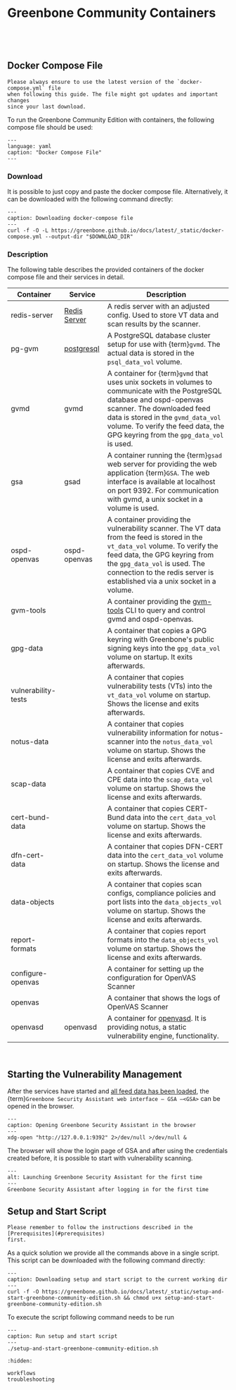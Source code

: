 # Greenbone Community Containers

```{include} /22.4/container/preamble.md
```

```{include} /22.4/container/introduction.md
```

```{include} /22.4/container/hardware.md
```

```{include} /22.4/container/prerequisites.md
```

## Docker Compose File

```{important}
Please always ensure to use the latest version of the `docker-compose.yml` file
when following this guide. The file might got updates and important changes
since your last download.
```

To run the Greenbone Community Edition with containers, the following compose
file should be used:

```{literalinclude} docker-compose.yml
---
language: yaml
caption: "Docker Compose File"
---
```

### Download

It is possible to just copy and paste the docker compose file. Alternatively,
it can be downloaded with the following command directly:

```{code-block} shell
---
caption: Downloading docker-compose file
---
curl -f -O -L https://greenbone.github.io/docs/latest/_static/docker-compose.yml --output-dir "$DOWNLOAD_DIR"
```

### Description

The following table describes the provided containers of the docker compose file
and their services in detail.

| Container | Service | Description |
|-----------|---------|-------------|
| redis-server | [Redis Server](https://redis.io/) | A redis server with an adjusted config. Used to store VT data and scan results by the scanner. |
| pg-gvm | [postgresql](https://www.postgresql.org/) | A PostgreSQL database cluster setup for use with {term}`gvmd`. The actual data is stored in the `psql_data_vol` volume. |
| gvmd | gvmd | A container for {term}`gvmd` that uses unix sockets in volumes to communicate with the PostgreSQL database and ospd-openvas scanner. The downloaded feed data is stored in the `gvmd_data_vol` volume. To verify the feed data, the GPG keyring from the `gpg_data_vol` is used. |
| gsa | gsad | A container running the {term}`gsad` web server for providing the web application {term}`GSA`. The web interface is available at localhost on port 9392. For communication with gvmd, a unix socket in a volume is used. |
| ospd-openvas | ospd-openvas | A container providing the vulnerability scanner. The VT data from the feed is stored in the `vt_data_vol` volume. To verify the feed data, the GPG keyring from the `gpg_data_vol` is used. The connection to the redis server is established via a unix socket in a volume. |
| gvm-tools | | A container providing the [gvm-tools](https://github.com/greenbone/gvm-tools/) CLI to query and control gvmd and ospd-openvas. |
| gpg-data | | A container that copies a GPG keyring with Greenbone's public signing keys into the `gpg_data_vol` volume on startup. It exits afterwards. |
| vulnerability-tests | | A container that copies vulnerability tests (VTs) into the `vt_data_vol` volume on startup. Shows the license and exits afterwards. |
| notus-data | | A container that copies vulnerability information for notus-scanner into the `notus_data_vol` volume on startup. Shows the license and exits afterwards. |
| scap-data | | A container that copies CVE and CPE data into the `scap_data_vol` volume on startup. Shows the license and exits afterwards. |
| cert-bund-data | | A container that copies CERT-Bund data into the `cert_data_vol` volume on startup. Shows the license and exits afterwards. |
| dfn-cert-data | | A container that copies DFN-CERT data into the `cert_data_vol` volume on startup. Shows the license and exits afterwards. |
| data-objects | | A container that copies scan configs, compliance policies and port lists into the `data_objects_vol` volume on startup. Shows the license and exits afterwards. |
| report-formats | | A container that copies report formats into the `data_objects_vol` volume on startup. Shows the license and exits afterwards. |
| configure-openvas | | A container for setting up the configuration for OpenVAS Scanner |
| openvas | | A container that shows the logs of OpenVAS Scanner |
| openvasd | openvasd | A container for [openvasd](https://github.com/greenbone/openvas-scanner/tree/main/rust/openvasd). It is providing notus, a static vulnerability engine, functionality. |

```{include} /22.4/container/starting.md
```

```{include} /22.4/container/admin-user.md
```

## Starting the Vulnerability Management

After the services have started and [all feed data has been loaded](./workflows.md#loading-the-feed-changes),
the {term}`Greenbone Security Assistant web interface – GSA –<GSA>` can be opened in the browser.

```{code-block} shell
---
caption: Opening Greenbone Security Assistant in the browser
---
xdg-open "http://127.0.0.1:9392" 2>/dev/null >/dev/null &
```

The browser will show the login page of GSA and after using the credentials
created before, it is possible to start with vulnerability scanning.

```{figure} /images/GSA-22.4.png
---
alt: Launching Greenbone Security Assistant for the first time
---
Greenbone Security Assistant after logging in for the first time
```

## Setup and Start Script

```{note}
Please remember to follow the instructions described in the [Prerequisites](#prerequisites)
first.
```

As a quick solution we provide all the commands above in a single script. This
script can be downloaded with the following command directly:

```{code-block} shell
---
caption: Downloading setup and start script to the current working dir
---
curl -f -O https://greenbone.github.io/docs/latest/_static/setup-and-start-greenbone-community-edition.sh && chmod u+x setup-and-start-greenbone-community-edition.sh
```

To execute the script following command needs to be run

```{code-block} shell
---
caption: Run setup and start script
---
./setup-and-start-greenbone-community-edition.sh
```

```{toctree}
:hidden:

workflows
troubleshooting
```

[docker]: https://docs.docker.com/
[docker-compose]: https://docs.docker.com/compose/
